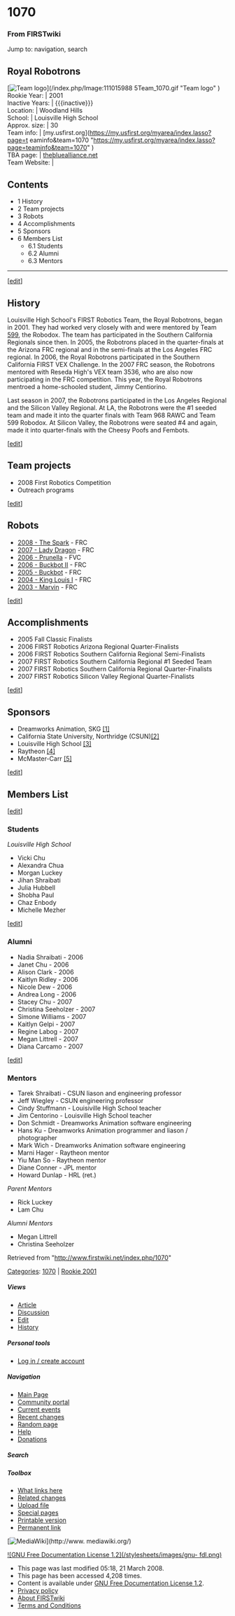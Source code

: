 # 1070

### From FIRSTwiki

Jump to: navigation, search

Royal Robotrons  
---  
[![Team logo](/media/0/07/1110159885Team_1070.gif)](/index.php/Image:111015988
5Team_1070.gif "Team logo" )  
Rookie Year: | 2001  
Inactive Years: | {{{inactive}}}  
Location: | Woodland Hills  
School: | Louisville High School  
Approx. size: | 30  
Team info: | [my.usfirst.org](https://my.usfirst.org/myarea/index.lasso?page=t
eaminfo&team=1070
"https://my.usfirst.org/myarea/index.lasso?page=teaminfo&team=1070" )  
TBA page: |
[thebluealliance.net](http://www.thebluealliance.net/tbatv/team.php?team=1070
"http://www.thebluealliance.net/tbatv/team.php?team=1070" )  
Team Website: |  
  
  

## Contents

  * 1 History
  * 2 Team projects
  * 3 Robots
  * 4 Accomplishments
  * 5 Sponsors
  * 6 Members List
    * 6.1 Students
    * 6.2 Alumni
    * 6.3 Mentors  
---  
  
[[edit](/index.php?title=1070&action=edit&section=1 "Edit section: History" )]

## History

Louisville High School's FIRST Robotics Team, the Royal Robotrons, began in
2001. They had worked very closely with and were mentored by Team
[599](/index.php/599 "599" ), the Robodox. The team has participated in the
Southern California Regionals since then. In 2005, the Robotrons placed in the
quarter-finals at the Arizona FRC regional and in the semi-finals at the Los
Angeles FRC regional. In 2006, the Royal Robotrons participated in the
Southern California FIRST VEX Challenge. In the 2007 FRC season, the Robotrons
mentored with Reseda High's VEX team 3536, who are also now participating in
the FRC competition. This year, the Royal Robotrons mentroed a home-schooled
student, Jimmy Centiorino.

Last season in 2007, the Robotrons participated in the Los Angeles Regional
and the Silicon Valley Regional. At LA, the Robotrons were the #1 seeded team
and made it into the quarter finals with Team 968 RAWC and Team 599 Robodox.
At Silicon Valley, the Robotrons were seated #4 and again, made it into
quarter-finals with the Cheesy Poofs and Fembots.

[[edit](/index.php?title=1070&action=edit&section=2 "Edit section: Team
projects" )]

## Team projects

  * 2008 First Robotics Competition 
  * Outreach programs 

[[edit](/index.php?title=1070&action=edit&section=3 "Edit section: Robots" )]

## Robots

  * [2008 - The Spark](/index.php?title=The_Spark_%281070%29&action=edit "The Spark \(1070\)" ) \- FRC 
  * [2007 - Lady Dragon](/index.php/Lady_Dragon_%281070%29 "Lady Dragon \(1070\)" ) \- FRC 
  * [2006 - Prunella](/index.php/Prunella_%281070%29 "Prunella \(1070\)" ) \- FVC 
  * [2006 - Buckbot II](/index.php/Buckbot_II_%281070%29 "Buckbot II \(1070\)" ) \- FRC 
  * [2005 - Buckbot](/index.php?title=Buckbot_%281070%29&action=edit "Buckbot \(1070\)" ) \- FRC 
  * [2004 - King Louis I](/index.php?title=King_Louis_I_%281070%29&action=edit "King Louis I \(1070\)" ) \- FRC 
  * [2003 - Marvin](/index.php?title=Marvin_%281070%29&action=edit "Marvin \(1070\)" ) \- FRC 

[[edit](/index.php?title=1070&action=edit&section=4 "Edit section:
Accomplishments" )]

## Accomplishments

  * 2005 Fall Classic Finalists 
  * 2006 FIRST Robotics Arizona Regional Quarter-Finalists 
  * 2006 FIRST Robotics Southern California Regional Semi-Finalists 
  * 2007 FIRST Robotics Southern California Regional #1 Seeded Team 
  * 2007 FIRST Robotics Southern California Regional Quarter-Finalists 
  * 2007 FIRST Robotics Silicon Valley Regional Quarter-Finalists 

[[edit](/index.php?title=1070&action=edit&section=5 "Edit section: Sponsors"
)]

## Sponsors

  * Dreamworks Animation, SKG [[1]](http://www.dreamworksanimation.com/ "http://www.dreamworksanimation.com/" )
  * California State University, Northridge (CSUN)[[2]](http://www.csun.edu/ "http://www.csun.edu/" )
  * Louisville High School [[3]](http://www.louisvillehs.org/ "http://www.louisvillehs.org/" )
  * Raytheon [[4]](http://www.raytheon.com "http://www.raytheon.com" )
  * McMaster-Carr [[5]](http://mcmaster.com "http://mcmaster.com" )

[[edit](/index.php?title=1070&action=edit&section=6 "Edit section: Members
List" )]

## Members List

[[edit](/index.php?title=1070&action=edit&section=7 "Edit section: Students"
)]

### Students

_Louisville High School_

  * Vicki Chu 
  * Alexandra Chua 
  * Morgan Luckey 
  * Jihan Shraibati 
  * Julia Hubbell 
  * Shobha Paul 
  * Chaz Enbody 
  * Michelle Mezher 

[[edit](/index.php?title=1070&action=edit&section=8 "Edit section: Alumni" )]

### Alumni

  * Nadia Shraibati - 2006 
  * Janet Chu - 2006 
  * Alison Clark - 2006 
  * Kaitlyn Ridley - 2006 
  * Nicole Dew - 2006 
  * Andrea Long - 2006 
  * Stacey Chu - 2007 
  * Christina Seeholzer - 2007 
  * Simone Williams - 2007 
  * Kaitlyn Gelpi - 2007 
  * Regine Labog - 2007 
  * Megan Littrell - 2007 
  * Diana Carcamo - 2007 

  

[[edit](/index.php?title=1070&action=edit&section=9 "Edit section: Mentors" )]

### Mentors

  * Tarek Shraibati - CSUN liason and engineering professor 
  * Jeff Wiegley - CSUN engineering professor 
  * Cindy Stuffmann - Louisiville High School teacher 
  * Jim Centorino - Louisville High School teacher 
  * Don Schmidt - Dreamworks Animation software engineering 
  * Hans Ku - Dreamworks Animation programmer and liason / photographer 
  * Mark Wich - Dreamworks Animation software engineering 
  * Marni Hager - Raytheon mentor 
  * Yiu Man So - Raytheon mentor 
  * Diane Conner - JPL mentor 
  * Howard Dunlap - HRL (ret.) 

_Parent Mentors_

  * Rick Luckey 
  * Lam Chu 

_Alumni Mentors_

  * Megan Littrell 
  * Christina Seeholzer 

Retrieved from "<http://www.firstwiki.net/index.php/1070>"

[Categories](/index.php?title=Special:Categories&article=1070
"Special:Categories" ): [1070](/index.php?title=Category:1070&action=edit
"Category:1070" ) | [Rookie 2001](/index.php/Category:Rookie_2001
"Category:Rookie 2001" )

##### Views

  * [Article](/index.php/1070)
  * [Discussion](/index.php?title=Talk:1070&action=edit)
  * [Edit](/index.php?title=1070&action=edit)
  * [History](/index.php?title=1070&action=history)

##### Personal tools

  * [Log in / create account](/index.php?title=Special:Userlogin&returnto=1070)

[](/index.php/Main_Page "Main Page" )

##### Navigation

  * [Main Page](/index.php/Main_Page)
  * [Community portal](/index.php/FIRSTwiki:Community_portal)
  * [Current events](/index.php/Current_events)
  * [Recent changes](/index.php/Special:Recentchanges)
  * [Random page](/index.php/Special:Random)
  * [Help](/index.php/Help:Contents)
  * [Donations](/index.php/FIRSTwiki:Site_support)

##### Search



##### Toolbox

  * [What links here](/index.php/Special:Whatlinkshere/1070)
  * [Related changes](/index.php/Special:Recentchangeslinked/1070)
  * [Upload file](/index.php/Special:Upload)
  * [Special pages](/index.php/Special:Specialpages)
  * [Printable version](/index.php?title=1070&printable=yes)
  * [Permanent link](/index.php?title=1070&oldid=67119)

[![MediaWiki](/skins/common/images/poweredby_mediawiki_88x31.png)](http://www.
mediawiki.org/)

[![GNU Free Documentation License 1.2](/stylesheets/images/gnu-
fdl.png)](http://www.gnu.org/copyleft/fdl.html)

  * This page was last modified 05:18, 21 March 2008.
  * This page has been accessed 4,208 times.
  * Content is available under [GNU Free Documentation License 1.2](http://www.gnu.org/copyleft/fdl.html "http://www.gnu.org/copyleft/fdl.html" ).
  * [Privacy policy](/index.php/FIRSTwiki:Privacy_policy "FIRSTwiki:Privacy policy" )
  * [About FIRSTwiki](/index.php/FIRSTwiki:About "FIRSTwiki:About" )
  * [Terms and Conditions](/index.php/FIRSTwiki:Terms_and_conditions "FIRSTwiki:Terms and conditions" )

